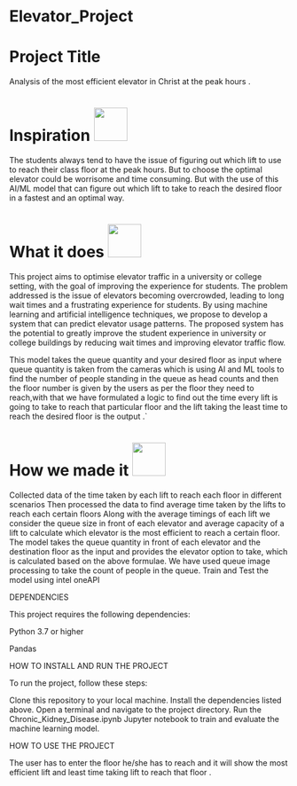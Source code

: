 # Elevator_Project

# Project Title  


Analysis of the most efficient elevator in Christ at the peak hours .

# Inspiration <img src="https://user-images.githubusercontent.com/72274851/222214323-923a3fe7-56e9-4ba0-abff-162681500702.png" width="60" height="60">

The students always tend to have the issue of figuring out which lift to use to reach their class floor at the peak hours. But to choose the optimal elevator could be worrisome and time consuming. But with the use of this AI/ML model that can figure out which lift to take to reach the desired floor in a fastest and an optimal way. 

# What it does  <img src="https://user-images.githubusercontent.com/72274851/222216353-58874ba5-d9cc-4298-baab-4255bbdb0193.png" width="60" height="60"> 

This project aims to optimise elevator traffic in a university or college setting, with the goal of improving the experience for students. The problem addressed is the issue of elevators becoming overcrowded, leading to long wait times and a frustrating experience for students. By using machine learning and artificial intelligence techniques, we propose to develop a system that can predict elevator usage patterns. The proposed system has the potential to greatly improve the student experience in university or college buildings by reducing wait times and improving elevator traffic flow.

This model takes the queue quantity and your desired floor as input where  queue quantity is taken from the cameras which is using AI and ML tools to find the number of people standing in the queue  as head counts and then the floor number is given by the users as per the floor they need to reach,with that we have formulated a logic to find out the time every lift is going to take to reach that particular floor and the lift taking the least time to reach the desired floor is the output .`	


# How we made it <img src="https://user-images.githubusercontent.com/72274851/222215141-6ced575e-414b-4088-bd99-d78921f80f66.png" width="60" height="60"> 


Collected data of the time taken by each lift to reach each floor in different scenarios
Then processed the data to find average time taken by the lifts to reach each certain floors
Along with the average timings of each lift we consider the queue size in front of each elevator and average capacity of a lift to calculate which elevator is the most efficient to reach a certain floor. 
The model takes the queue quantity in front of each elevator and the destination floor as the input and provides the elevator option to take, which is calculated based on the above formulae.
We have used queue image processing to take the count of people in the queue.
Train and Test the model using intel oneAPI


DEPENDENCIES


This project requires the following dependencies:

Python 3.7 or higher

Pandas


HOW TO INSTALL AND RUN THE PROJECT

To run the project, follow these steps:

 Clone this repository to your local machine.
 Install the dependencies listed above.
 Open a terminal and navigate to the project directory.
 Run the Chronic_Kidney_Disease.ipynb Jupyter notebook to train and evaluate the machine learning model.


HOW TO USE THE PROJECT

The user has to enter the floor he/she has to reach and it will show the most efficient lift and least time taking lift to reach that floor .







